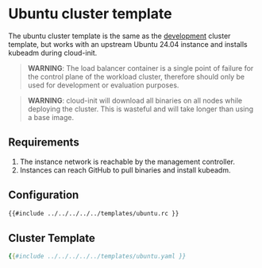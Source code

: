# Ubuntu cluster template

The ubuntu cluster template is the same as the [development](./development.md) cluster template, but works with an upstream Ubuntu 24.04 instance and installs kubeadm during cloud-init.

> **WARNING**: The load balancer container is a single point of failure for the control plane of the workload cluster, therefore should only be used for development or evaluation purposes.

> **WARNING**: cloud-init will download all binaries on all nodes while deploying the cluster. This is wasteful and will take longer than using a base image.

## Requirements

1. The instance network is reachable by the management controller.
2. Instances can reach GitHub to pull binaries and install kubeadm.

## Configuration

```bash
{{#include ../../../../../templates/ubuntu.rc }}
```

## Cluster Template

```yaml
{{#include ../../../../../templates/ubuntu.yaml }}
```
